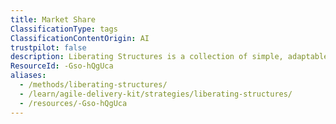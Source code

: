 ```yaml
---
title: Market Share
ClassificationType: tags
ClassificationContentOrigin: AI
trustpilot: false
description: Liberating Structures is a collection of simple, adaptable facilitation techniques designed to foster inclusive participation, distributed control, and creative collaboration in groups of any size. Developed by Keith McCandless and Henri Lipmanowicz, these structures challenge traditional, top-down formats like presentations or status meetings by offering alternative patterns that invite everyone to contribute. Rooted in complexity science and social technology, Liberating Structures enable teams to surface insights, make decisions, and co-create solutions more effectively. Widely used in Agile, Lean, and organisational change contexts, they support self-organisation, psychological safety, and emergent learning—making complex group work more dynamic, equitable, and productive.
ResourceId: -Gso-hQgUca
aliases:
  - /methods/liberating-structures/
  - /learn/agile-delivery-kit/strategies/liberating-structures/
  - /resources/-Gso-hQgUca
---
```

